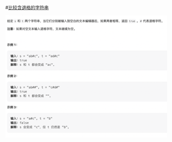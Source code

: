 #[比较含退格的字符串](https://leetcode.cn/problems/backspace-string-compare/)

<img src="./question.jpg" alt="比较含退格的字符串"/>
